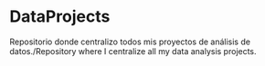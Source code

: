 # DataProjects
Repositorio donde centralizo todos mis proyectos de análisis de datos./Repository where I centralize all my data analysis projects.
